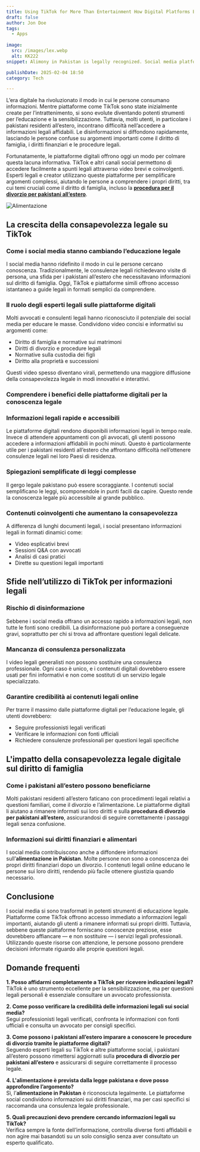 ```yaml
---
title: Using TikTok for More Than Entertainment How Digital Platforms Empower Users with Legal Knowledge
draft: false
author: Jon Doe 
tags:
  - Apps
  
image:
  src: /images/lex.webp
  alt: KK222
snippet: Alimony in Pakistan is legally recognized. Social media platforms share insights on financial rights, but professional legal advice is recommended for specific cases.

publishDate: 2025-02-04 18:50
category: Tech

---
```



L’era digitale ha rivoluzionato il modo in cui le persone consumano informazioni. Mentre piattaforme come TikTok sono state inizialmente create per l’intrattenimento, si sono evolute diventando potenti strumenti per l’educazione e la sensibilizzazione. Tuttavia, molti utenti, in particolare i pakistani residenti all’estero, incontrano difficoltà nell’accedere a informazioni legali affidabili. Le disinformazioni si diffondono rapidamente, lasciando le persone confuse su argomenti importanti come il diritto di famiglia, i diritti finanziari e le procedure legali.

Fortunatamente, le piattaforme digitali offrono oggi un modo per colmare questa lacuna informativa. TikTok e altri canali social permettono di accedere facilmente a spunti legali attraverso video brevi e coinvolgenti. Esperti legali e creator utilizzano queste piattaforme per semplificare argomenti complessi, aiutando le persone a comprendere i propri diritti, tra cui temi cruciali come il diritto di famiglia, incluso la [**procedura per il divorzio per pakistani all’estero**](https://lex.com.pk/family-law/divorce-procedure-for-overseas-pakistanis/ ).

![Alimentazione](/images/lex.webp  "Alimentazione")

## La crescita della consapevolezza legale su TikTok

### Come i social media stanno cambiando l’educazione legale ###
I social media hanno ridefinito il modo in cui le persone cercano conoscenza. Tradizionalmente, le consulenze legali richiedevano visite di persona, una sfida per i pakistani all’estero che necessitavano informazioni sul diritto di famiglia. Oggi, TikTok e piattaforme simili offrono accesso istantaneo a guide legali in formati semplici da comprendere.

### Il ruolo degli esperti legali sulle piattaforme digitali ###
Molti avvocati e consulenti legali hanno riconosciuto il potenziale dei social media per educare le masse. Condividono video concisi e informativi su argomenti come:
- Diritto di famiglia e normative sui matrimoni  
- Diritti di divorzio e procedure legali  
- Normative sulla custodia dei figli  
- Diritto alla proprietà e successioni  

Questi video spesso diventano virali, permettendo una maggiore diffusione della consapevolezza legale in modi innovativi e interattivi.

### Comprendere i benefici delle piattaforme digitali per la conoscenza legale ###

### Informazioni legali rapide e accessibili ###
Le piattaforme digitali rendono disponibili informazioni legali in tempo reale. Invece di attendere appuntamenti con gli avvocati, gli utenti possono accedere a informazioni affidabili in pochi minuti. Questo è particolarmente utile per i pakistani residenti all’estero che affrontano difficoltà nell’ottenere consulenze legali nei loro Paesi di residenza.

### Spiegazioni semplificate di leggi complesse ###
Il gergo legale pakistano può essere scoraggiante. I contenuti social semplificano le leggi, scomponendole in punti facili da capire. Questo rende la conoscenza legale più accessibile al grande pubblico.

### Contenuti coinvolgenti che aumentano la consapevolezza ###
A differenza di lunghi documenti legali, i social presentano informazioni legali in formati dinamici come:
- Video esplicativi brevi  
- Sessioni Q&A con avvocati  
- Analisi di casi pratici  
- Dirette su questioni legali importanti  

## Sfide nell’utilizzo di TikTok per informazioni legali ##

### Rischio di disinformazione ###
Sebbene i social media offrano un accesso rapido a informazioni legali, non tutte le fonti sono credibili. La disinformazione può portare a conseguenze gravi, soprattutto per chi si trova ad affrontare questioni legali delicate.

### Mancanza di consulenza personalizzata ###
I video legali generalisti non possono sostituire una consulenza professionale. Ogni caso è unico, e i contenuti digitali dovrebbero essere usati per fini informativi e non come sostituti di un servizio legale specializzato.

### Garantire credibilità ai contenuti legali online ###
Per trarre il massimo dalle piattaforme digitali per l’educazione legale, gli utenti dovrebbero:
- Seguire professionisti legali verificati  
- Verificare le informazioni con fonti ufficiali  
- Richiedere consulenze professionali per questioni legali specifiche  

## L'impatto della consapevolezza legale digitale sul diritto di famiglia ##

### Come i pakistani all’estero possono beneficiarne ###
Molti pakistani residenti all’estero faticano con procedimenti legali relativi a questioni familiari, come il divorzio e l’alimentazione. Le piattaforme digitali li aiutano a rimanere informati sui loro diritti e sulla **procedura di divorzio per pakistani all’estero**, assicurandosi di seguire correttamente i passaggi legali senza confusione.

### Informazioni sui diritti finanziari e alimentari ###
I social media contribuiscono anche a diffondere informazioni sull’**alimentazione in Pakistan**. Molte persone non sono a conoscenza dei propri diritti finanziari dopo un divorzio. I contenuti legali online educano le persone sui loro diritti, rendendo più facile ottenere giustizia quando necessario.

## Conclusione ##
I social media si sono trasformati in potenti strumenti di educazione legale. Piattaforme come TikTok offrono accesso immediato a informazioni legali importanti, aiutando gli utenti a rimanere informati sui propri diritti. Tuttavia, sebbene queste piattaforme forniscano conoscenze preziose, esse dovrebbero affiancare — e non sostituire — i servizi legali professionali. Utilizzando queste risorse con attenzione, le persone possono prendere decisioni informate riguardo alle proprie questioni legali.

## Domande frequenti ##

**1. Posso affidarmi completamente a TikTok per ricevere indicazioni legali?**  
TikTok è uno strumento eccellente per la sensibilizzazione, ma per questioni legali personali è essenziale consultare un avvocato professionista.

**2. Come posso verificare la credibilità delle informazioni legali sui social media?**  
Segui professionisti legali verificati, confronta le informazioni con fonti ufficiali e consulta un avvocato per consigli specifici.

**3. Come possono i pakistani all’estero imparare a conoscere le procedure di divorzio tramite le piattaforme digitali?**  
Seguendo esperti legali su TikTok e altre piattaforme social, i pakistani all’estero possono rimettersi aggiornati sulla **procedura di divorzio per pakistani all’estero** e assicurarsi di seguire correttamente il processo legale.

**4. L'alimentazione è prevista dalla legge pakistana e dove posso approfondire l’argomento?**  
Sì, l’**alimentazione in Pakistan** è riconosciuta legalmente. Le piattaforme social condividono informazioni sui diritti finanziari, ma per casi specifici si raccomanda una consulenza legale professionale.

**5. Quali precauzioni devo prendere cercando informazioni legali su TikTok?**  
Verifica sempre la fonte dell’informazione, controlla diverse fonti affidabili e non agire mai basandoti su un solo consiglio senza aver consultato un esperto qualificato.